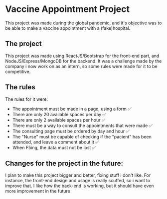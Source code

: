 # Vaccine Appointment Project

This project was made during the global pandemic, and it's objective was to be able to make a vaccine appointment with a (fake)hospital.

## The project

This project was made using ReactJS/Bootstrap for the front-end part, and NodeJS/Express/MongoDB for the backend. It was a challenge made by the company i now work on as an intern, so some rules were made for it to be competitive.

## The rules
The rules for it were:
- The appointment must be made in a page, using a form :white_check_mark:
- There are only 20 available spaces per day :white_check_mark:
- There are only 2 available spaces per hour :white_check_mark:
- There must be a way to consult the appointments that were made :white_check_mark:
- The consulting page must be ordered by day and hour :white_check_mark:
- The "Nurse" must be capable of checking if the "pacient" has been attended, and leave a comment about it :white_check_mark:
- When F5ing, the data must not be lost :white_check_mark:

## Changes for the project in the future:
I plan to make this project bigger and better, fixing stuff i don't like. For instance, the front-end design and usage is really scuffed, so i want to improve that. I like how the back-end is working, but it should have even more improvement in the future
